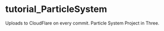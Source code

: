 # tutorial_ParticleSystem

Uploads to CloudFlare on every commit. Particle System Project in Three.
